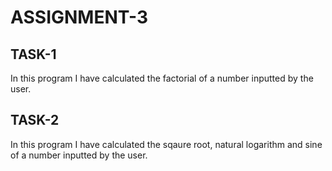# ASSIGNMENT-3
## TASK-1
In this program I have calculated the factorial of a number inputted by the user.
## TASK-2
In this program I have calculated the sqaure root, natural logarithm and sine of a number inputted by the user.
